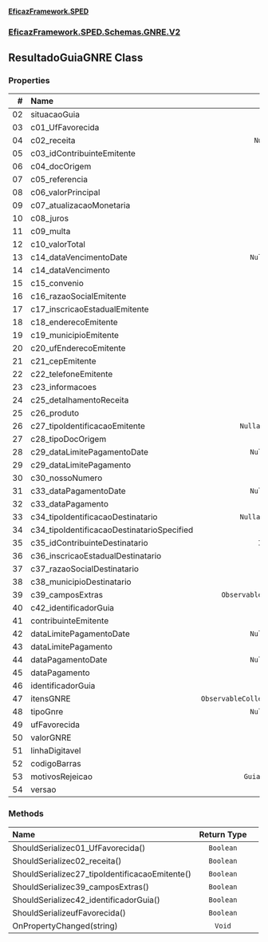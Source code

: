 #### [EficazFramework.SPED](EficazFrameworkSPED.md 'EficazFramework SPED')
### [EficazFramework.SPED.Schemas.GNRE.V2](EficazFramework.SPED.Schemas.GNRE.V2.md 'EficazFramework.SPED.Schemas.GNRE.V2')

## ResultadoGuiaGNRE Class
### Properties

| # | Name | Type | |
| ---: | :--- | :---: | :--- |
| 02 | situacaoGuia | `SituacaoGuia` |  |
| 03 | c01_UfFavorecida | `Nullable<UF>` |  |
| 04 | c02_receita | `Nullable<Double>` |  |
| 05 | c03_idContribuinteEmitente | `IDEmitente` |  |
| 06 | c04_docOrigem | `String` |  |
| 07 | c05_referencia | `Referencia` |  |
| 08 | c06_valorPrincipal | `String` |  |
| 09 | c07_atualizacaoMonetaria | `String` |  |
| 10 | c08_juros | `String` |  |
| 11 | c09_multa | `String` |  |
| 12 | c10_valorTotal | `String` |  |
| 13 | c14_dataVencimentoDate | `Nullable<DateTime>` |  |
| 14 | c14_dataVencimento | `String` |  |
| 15 | c15_convenio | `String` |  |
| 16 | c16_razaoSocialEmitente | `String` |  |
| 17 | c17_inscricaoEstadualEmitente | `String` |  |
| 18 | c18_enderecoEmitente | `String` |  |
| 19 | c19_municipioEmitente | `String` |  |
| 20 | c20_ufEnderecoEmitente | `String` |  |
| 21 | c21_cepEmitente | `String` |  |
| 22 | c22_telefoneEmitente | `String` |  |
| 23 | c23_informacoes | `String` |  |
| 24 | c25_detalhamentoReceita | `String` |  |
| 25 | c26_produto | `String` |  |
| 26 | c27_tipoIdentificacaoEmitente | `Nullable<Identificacao>` |  |
| 27 | c28_tipoDocOrigem | `String` |  |
| 28 | c29_dataLimitePagamentoDate | `Nullable<DateTime>` |  |
| 29 | c29_dataLimitePagamento | `String` |  |
| 30 | c30_nossoNumero | `String` |  |
| 31 | c33_dataPagamentoDate | `Nullable<DateTime>` |  |
| 32 | c33_dataPagamento | `String` |  |
| 33 | c34_tipoIdentificacaoDestinatario | `Nullable<Identificacao>` |  |
| 34 | c34_tipoIdentificacaoDestinatarioSpecified | `Boolean` |  |
| 35 | c35_idContribuinteDestinatario | `IDDestinatario` |  |
| 36 | c36_inscricaoEstadualDestinatario | `String` |  |
| 37 | c37_razaoSocialDestinatario | `String` |  |
| 38 | c38_municipioDestinatario | `String` |  |
| 39 | c39_camposExtras | `ObservableCollection<CampoExtra>` |  |
| 40 | c42_identificadorGuia | `String` |  |
| 41 | contribuinteEmitente | `Emitente` |  |
| 42 | dataLimitePagamentoDate | `Nullable<DateTime>` |  |
| 43 | dataLimitePagamento | `String` |  |
| 44 | dataPagamentoDate | `Nullable<DateTime>` |  |
| 45 | dataPagamento | `String` |  |
| 46 | identificadorGuia | `String` |  |
| 47 | itensGNRE | `ObservableCollection<DetalhamentoItemGNRE>` |  |
| 48 | tipoGnre | `Nullable<TipoGNRE>` |  |
| 49 | ufFavorecida | `Nullable<UF>` |  |
| 50 | valorGNRE | `String` |  |
| 51 | linhaDigitavel | `String` |  |
| 52 | codigoBarras | `String` |  |
| 53 | motivosRejeicao | `GuiaResultadoMotivo[]` |  |
| 54 | versao | `Versao` |  |
### Methods

| Name | Return Type | |
| :--- | :---: | :--- |
| ShouldSerializec01_UfFavorecida() | `Boolean` |  |
| ShouldSerializec02_receita() | `Boolean` |  |
| ShouldSerializec27_tipoIdentificacaoEmitente() | `Boolean` |  |
| ShouldSerializec39_camposExtras() | `Boolean` |  |
| ShouldSerializec42_identificadorGuia() | `Boolean` |  |
| ShouldSerializeufFavorecida() | `Boolean` |  |
| OnPropertyChanged(string) | `Void` |  |

